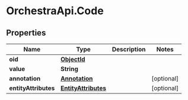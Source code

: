 # OrchestraApi.Code

## Properties
Name | Type | Description | Notes
------------ | ------------- | ------------- | -------------
**oid** | [**ObjectId**](ObjectId.md) |  | 
**value** | **String** |  | 
**annotation** | [**Annotation**](Annotation.md) |  | [optional] 
**entityAttributes** | [**EntityAttributes**](EntityAttributes.md) |  | [optional] 


